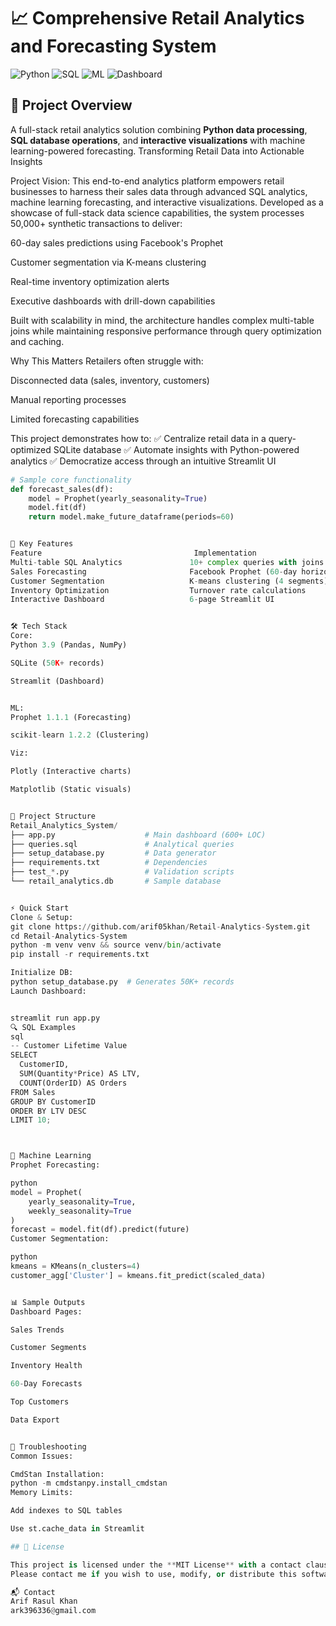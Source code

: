 # 📈 Comprehensive Retail Analytics and Forecasting System

![Python](https://img.shields.io/badge/Python-3.9%2B-blue)
![SQL](https://img.shields.io/badge/SQL-SQLite-green)
![ML](https://img.shields.io/badge/ML-Prophet%2BK--means-orange)
![Dashboard](https://img.shields.io/badge/Dashboard-Streamlit-red)

## 🌟 Project Overview
A full-stack retail analytics solution combining **Python data processing**, **SQL database operations**, and **interactive visualizations** with machine learning-powered forecasting.
Transforming Retail Data into Actionable Insights

Project Vision:
This end-to-end analytics platform empowers retail businesses to harness their sales data through advanced SQL analytics, machine learning forecasting, and interactive visualizations. Developed as a showcase of full-stack data science capabilities, the system processes 50,000+ synthetic transactions to deliver:

60-day sales predictions using Facebook's Prophet

Customer segmentation via K-means clustering

Real-time inventory optimization alerts

Executive dashboards with drill-down capabilities

Built with scalability in mind, the architecture handles complex multi-table joins while maintaining responsive performance through query optimization and caching.

Why This Matters
Retailers often struggle with:

Disconnected data (sales, inventory, customers)

Manual reporting processes

Limited forecasting capabilities

This project demonstrates how to:
✅ Centralize retail data in a query-optimized SQLite database
✅ Automate insights with Python-powered analytics
✅ Democratize access through an intuitive Streamlit UI

```python
# Sample core functionality
def forecast_sales(df):
    model = Prophet(yearly_seasonality=True)
    model.fit(df)
    return model.make_future_dataframe(periods=60)


🚀 Key Features
Feature	                                 Implementation
Multi-table SQL Analytics	            10+ complex queries with joins
Sales Forecasting	                    Facebook Prophet (60-day horizon)
Customer Segmentation	                K-means clustering (4 segments)
Inventory Optimization	                Turnover rate calculations
Interactive Dashboard	                6-page Streamlit UI


🛠 Tech Stack
Core:
Python 3.9 (Pandas, NumPy)

SQLite (50K+ records)

Streamlit (Dashboard)


ML:
Prophet 1.1.1 (Forecasting)

scikit-learn 1.2.2 (Clustering)

Viz:

Plotly (Interactive charts)

Matplotlib (Static visuals)


📂 Project Structure
Retail_Analytics_System/
├── app.py                    # Main dashboard (600+ LOC)
├── queries.sql               # Analytical queries
├── setup_database.py         # Data generator
├── requirements.txt          # Dependencies
├── test_*.py                 # Validation scripts
└── retail_analytics.db       # Sample database


⚡ Quick Start
Clone & Setup:
git clone https://github.com/arif05khan/Retail-Analytics-System.git
cd Retail-Analytics-System
python -m venv venv && source venv/bin/activate
pip install -r requirements.txt

Initialize DB:
python setup_database.py  # Generates 50K+ records
Launch Dashboard:


streamlit run app.py
🔍 SQL Examples
sql
-- Customer Lifetime Value
SELECT 
  CustomerID,
  SUM(Quantity*Price) AS LTV,
  COUNT(OrderID) AS Orders
FROM Sales
GROUP BY CustomerID
ORDER BY LTV DESC
LIMIT 10;



🤖 Machine Learning
Prophet Forecasting:

python
model = Prophet(
    yearly_seasonality=True,
    weekly_seasonality=True
)
forecast = model.fit(df).predict(future)
Customer Segmentation:

python
kmeans = KMeans(n_clusters=4)
customer_agg['Cluster'] = kmeans.fit_predict(scaled_data)


📊 Sample Outputs
Dashboard Pages:

Sales Trends

Customer Segments

Inventory Health

60-Day Forecasts

Top Customers

Data Export


🚨 Troubleshooting
Common Issues:

CmdStan Installation:
python -m cmdstanpy.install_cmdstan
Memory Limits:

Add indexes to SQL tables

Use st.cache_data in Streamlit

## 📜 License

This project is licensed under the **MIT License** with a contact clause.  
Please contact me if you wish to use, modify, or distribute this software.

📬 Contact
Arif Rasul Khan
ark396336@gmail.com
